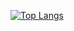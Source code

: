 [![Top Langs](https://github-readme-stats.vercel.app/api/top-langs/?username=MiloKester&size_weight=0.5&count_weight=0.5&layout=compact&theme=onedark)](https://github.com/anuraghazra/github-readme-stats)

<!--
### Hi there 👋
**MiloKester/MiloKester** is a ✨ _special_ ✨ repository because its `README.md` (this file) appears on your GitHub profile.

Here are some ideas to get you started:

- 🔭 I’m currently working on ...
- 🌱 I’m currently learning ...
- 👯 I’m looking to collaborate on ...
- 🤔 I’m looking for help with ...
- 💬 Ask me about ...
- 📫 How to reach me: ...
- 😄 Pronouns: ...
- ⚡ Fun fact: ...
-->
